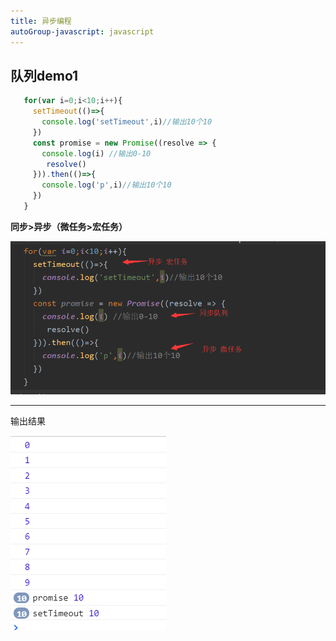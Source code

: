 ```yaml
---
title: 异步编程
autoGroup-javascript: javascript  
---  
```

<Meta/> 

## 队列demo1
```js
   for(var i=0;i<10;i++){
     setTimeout(()=>{
       console.log('setTimeout',i)//输出10个10
     })
     const promise = new Promise((resolve => {
       console.log(i) //输出0-10
        resolve()
     })).then(()=>{
       console.log('p',i)//输出10个10
     })
   }
``` 
**同步>异步（微任务>宏任务）**  
  
![](../.vuepress/public/img/asyncSet.png) 

---  

输出结果  

![](../.vuepress/public/img/javascript/asyncCon.png)